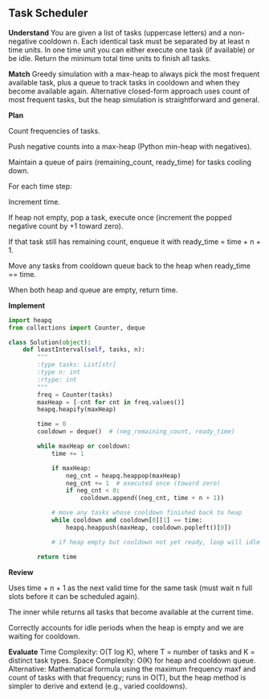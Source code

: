 ## Task Scheduler
**Understand**
You are given a list of tasks (uppercase letters) and a non-negative cooldown n. Each identical task must be separated by at least n time units. In one time unit you can either execute one task (if available) or be idle. Return the minimum total time units to finish all tasks.

**Match**
Greedy simulation with a max-heap to always pick the most frequent available task, plus a queue to track tasks in cooldown and when they become available again.
Alternative closed-form approach uses count of most frequent tasks, but the heap simulation is straightforward and general.

**Plan**

Count frequencies of tasks.

Push negative counts into a max-heap (Python min-heap with negatives).

Maintain a queue of pairs (remaining_count, ready_time) for tasks cooling down.

For each time step:

Increment time.

If heap not empty, pop a task, execute once (increment the popped negative count by +1 toward zero).

If that task still has remaining count, enqueue it with ready_time = time + n + 1.

Move any tasks from cooldown queue back to the heap when ready_time == time.

When both heap and queue are empty, return time.

**Implement**
```py
import heapq
from collections import Counter, deque

class Solution(object):
    def leastInterval(self, tasks, n):
        """
        :type tasks: List[str]
        :type n: int
        :rtype: int
        """
        freq = Counter(tasks)
        maxHeap = [-cnt for cnt in freq.values()]
        heapq.heapify(maxHeap)

        time = 0
        cooldown = deque()  # (neg_remaining_count, ready_time)

        while maxHeap or cooldown:
            time += 1

            if maxHeap:
                neg_cnt = heapq.heappop(maxHeap)
                neg_cnt += 1  # executed once (toward zero)
                if neg_cnt < 0:
                    cooldown.append((neg_cnt, time + n + 1))

            # move any tasks whose cooldown finished back to heap
            while cooldown and cooldown[0][1] == time:
                heapq.heappush(maxHeap, cooldown.popleft()[0])

            # if heap empty but cooldown not yet ready, loop will idle naturally

        return time
```
**Review**

Uses time + n + 1 as the next valid time for the same task (must wait n full slots before it can be scheduled again).

The inner while returns all tasks that become available at the current time.

Correctly accounts for idle periods when the heap is empty and we are waiting for cooldown.

**Evaluate**
Time Complexity: O(T log K), where T = number of tasks and K = distinct task types.
Space Complexity: O(K) for heap and cooldown queue.
Alternative: Mathematical formula using the maximum frequency maxf and count of tasks with that frequency; runs in O(T), but the heap method is simpler to derive and extend (e.g., varied cooldowns).